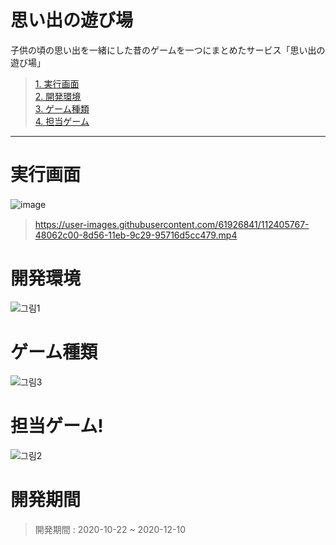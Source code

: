 
# 思い出の遊び場 
<p>
    子供の頃の思い出を一緒にした昔のゲームを一つにまとめたサービス「思い出の遊び場」
</p> 

> [1. 実行画面](#実行画面)   
> [2. 開発環境](#開発環境)   
> [3. ゲーム種類](#ゲーム種類)   
> [4. 担当ゲーム](#担当ゲーム)   
--- 


# 実行画面
![image](https://user-images.githubusercontent.com/61926841/112404360-9108b100-8d53-11eb-9041-fcf1dc94ae57.png)　　　

> https://user-images.githubusercontent.com/61926841/112405767-48062c00-8d56-11eb-9c29-95716d5cc479.mp4




# 開発環境
![그림1](https://user-images.githubusercontent.com/61926841/112405112-fb6e2100-8d54-11eb-8b7a-f4a814afba2f.png)



# ゲーム種類
![그림3](https://user-images.githubusercontent.com/61926841/112407052-bc41cf00-8d58-11eb-8028-b9e1478042e4.png)




# 担当ゲーム!
![그림2](https://user-images.githubusercontent.com/61926841/112405592-ee9dfd00-8d55-11eb-84e7-c824e5169de9.png)




# 開発期間
> 開発期間 : 2020-10-22 ~ 2020-12-10   


